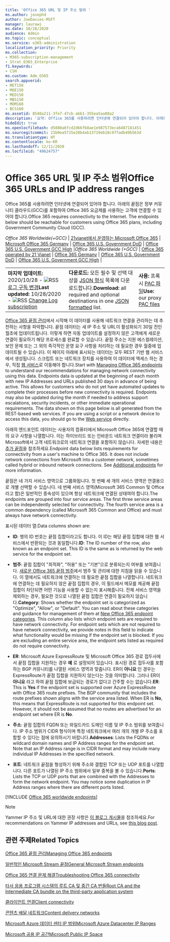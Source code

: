 ```yaml
---
title: 'Office 365 URL 및 IP 주소 범위 '
ms.author: josephd
author: JoeDavies-MSFT
manager: laurawi
ms.date: 10/28/2020
audience: Admin
ms.topic: conceptual
ms.service: o365-administration
localization_priority: Priority
ms.collection:
- M365-subscription-management
- Strat_O365_Enterprise
f1.keywords:
- CSH
ms.custom: Adm_O365
search.appverid:
- MET150
- MOE150
- MED150
- MBS150
- MOM160
- BCS160
ms.assetid: 8548a211-3fe7-47cb-abb1-355ea5aa88a2
description: '요약: Office 365를 사용하려면 인터넷에 연결되어 있어야 합니다. 아래의 끝점은 Government 커뮤니티 클라우드(GCC)를 포함하여 Office 365 요금제를 사용하는 고객에 연결할 수 있어야 합니다.'
hideEdit: true
ms.openlocfilehash: d5880a6fcd2d66fb8ae1e987573eca6487181451
ms.sourcegitcommit: 21b0ea5715e20b4ab13719eb18c97fadb49b563d
ms.translationtype: HT
ms.contentlocale: ko-KR
ms.lasthandoff: 12/11/2020
ms.locfileid: "49624757"
---
```

# <a name="office-365-urls-and-ip-address-ranges"></a><span data-ttu-id="41ce2-104">Office 365 URL 및 IP 주소 범위</span><span class="sxs-lookup"><span data-stu-id="41ce2-104">Office 365 URLs and IP address ranges</span></span>

<span data-ttu-id="41ce2-p102">Office 365를 사용하려면 인터넷에 연결되어 있어야 합니다. 아래의 끝점은 정부 커뮤니티 클라우드(GCC)를 포함하여 Office 365 요금제를 사용하는 고객에 연결할 수 있어야 합니다.</span><span class="sxs-lookup"><span data-stu-id="41ce2-p102">Office 365 requires connectivity to the Internet. The endpoints below should be reachable for customers using Office 365 plans, including Government Community Cloud (GCC).</span></span>
  
<span data-ttu-id="41ce2-107">*Office 365 Worldwide(+GCC)* | [21vianet에서 운영하는 Microsoft Office 365](urls-and-ip-address-ranges-21vianet.md) | [Microsoft Office 365 Germany](microsoft-365-germany-endpoints.md) | [Office 365 U.S. Government DoD](microsoft-365-u-s-government-dod-endpoints.md)  | [Office 365 U.S. Government GCC High](microsoft-365-u-s-government-gcc-high-endpoints.md) |</span><span class="sxs-lookup"><span data-stu-id="41ce2-107">*Office 365 Worldwide (+GCC)* | [Office 365 operated by 21 Vianet](urls-and-ip-address-ranges-21vianet.md) | [Office 365 Germany](microsoft-365-germany-endpoints.md) | [Office 365 U.S. Government DoD](microsoft-365-u-s-government-dod-endpoints.md)  | [Office 365 U.S. Government GCC High](microsoft-365-u-s-government-gcc-high-endpoints.md) |</span></span>

||||
|:-----|:-----|:-----|
|<span data-ttu-id="41ce2-108">**마지막 업데이트:** 2020/10/28 - ![RSS](../media/5dc6bb29-25db-4f44-9580-77c735492c4b.png) [로그 구독 변경](https://endpoints.office.com/version/worldwide?allversions=true&format=rss&clientrequestid=b10c5ed1-bad1-445f-b386-b919946339a7)</span><span class="sxs-lookup"><span data-stu-id="41ce2-108">**Last updated:** 10/28/2020 - ![RSS](../media/5dc6bb29-25db-4f44-9580-77c735492c4b.png) [Change Log subscription](https://endpoints.office.com/version/worldwide?allversions=true&format=rss&clientrequestid=b10c5ed1-bad1-445f-b386-b919946339a7)</span></span> <br/> |<span data-ttu-id="41ce2-109">**다운로드:** 모든 필수 및 선택 대상을 [JSON 형식](https://endpoints.office.com/endpoints/worldwide?clientrequestid=b10c5ed1-bad1-445f-b386-b919946339a7) 목록에 다운로드합니다.</span><span class="sxs-lookup"><span data-stu-id="41ce2-109">**Download:** all required and optional destinations in one [JSON formatted](https://endpoints.office.com/endpoints/worldwide?clientrequestid=b10c5ed1-bad1-445f-b386-b919946339a7) list.</span></span>  <br/> | <span data-ttu-id="41ce2-110">**사용:** 프록시 [PAC 파일](managing-office-365-endpoints.md#pacfiles)</span><span class="sxs-lookup"><span data-stu-id="41ce2-110">**Use:** our proxy [PAC files](managing-office-365-endpoints.md#pacfiles)</span></span> <br/> |

 <span data-ttu-id="41ce2-p103">[Office 365 끝점 관리](managing-office-365-endpoints.md)에서 시작해 이 데이터를 사용해 네트워크 연결을 관리하는 데 추천하는 사항을 파악합니다. 끝점 데이터는 새 IP 주소 및 URL이 활성화되기 30일 전인 월초에 업데이트됩니다. 이렇게 하면 자동 업데이트를 설정하지 않은 고객에게 새로운 연결이 필요하기 해당 프로세스를 완료할 수 있습니다. 끝점 주소는 지원 에스컬레이션, 보안 문제 또는 그 외의 즉각적인 운영 요구 사항을 처리하는 데 필요한 경우 월중에 업데이트될 수 있습니다. 이 페이지 아래에 표시되는 데이터는 모두 REST 기반 웹 서비스에서 생성됩니다. 스크립트 또는 네트워크 장치를 사용하여 이 데이터에 액세스 하는 경우, 직접 [웹 서비스](microsoft-365-ip-web-service.md)로 이동해야 합니다.</span><span class="sxs-lookup"><span data-stu-id="41ce2-p103">Start with [Managing Office 365 endpoints](managing-office-365-endpoints.md) to understand our recommendations for managing network connectivity using this data. Endpoints data is updated at the beginning of each month with new IP Addresses and URLs published 30 days in advance of being active. This allows for customers who do not yet have automated updates to complete their processes before new connectivity is required. Endpoints may also be updated during the month if needed to address support escalations, security incidents, or other immediate operational requirements. The data shown on this page below is all generated from the REST-based web services. If you are using a script or a network device to access this data, you should go to the [Web service](microsoft-365-ip-web-service.md) directly.</span></span>

<span data-ttu-id="41ce2-p104">아래의 엔드포인트 데이터는 사용자의 컴퓨터에서 Microsoft Office 365에 연결할 때의 요구 사항을 나열합니다. 이는 하이브리드 또는 인바운드 네트워크 연결이라 불리며 Microsoft에서 고객 네트워크로의 네트워크 연결을 포함하지 않습니다. 자세한 내용은 [추가 끝점](additional-office365-ip-addresses-and-urls.md)을 참조하세요.</span><span class="sxs-lookup"><span data-stu-id="41ce2-p104">Endpoint data below lists requirements for connectivity from a user's machine to Office 365. It does not include network connections from Microsoft into a customer network, sometimes called hybrid or inbound network connections. See [Additional endpoints](additional-office365-ip-addresses-and-urls.md) for more information.</span></span>

<span data-ttu-id="41ce2-p105">끝점은 네 가지 서비스 영역으로 그룹화됩니다. 첫 번째 세 개의 서비스 영역은 연결용으로 개별 선택할 수 있습니다. 네 번째 서비스 영역(Microsoft 365 Common 및 Office 라고 함)은 일반적인 종속성이 있으며 항상 네트워크에 연결된 상태여야 합니다.</span><span class="sxs-lookup"><span data-stu-id="41ce2-p105">The endpoints are grouped into four service areas. The first three service areas can be independently selected for connectivity. The fourth service area is a common dependency (called Microsoft 365 Common and Office) and must always have network connectivity.</span></span>

<span data-ttu-id="41ce2-123">표시된 데이터 열:</span><span class="sxs-lookup"><span data-stu-id="41ce2-123">Data columns shown are:</span></span>

- <span data-ttu-id="41ce2-p106">**ID**: 행의 ID 번호는 끝점 집합이라고도 합니다. 이 ID는 해당 끝점 집합에 대한 웹 서비스에서 반환되는 것과 동일합니다.</span><span class="sxs-lookup"><span data-stu-id="41ce2-p106">**ID**: The ID number of the row, also known as an endpoint set. This ID is the same as is returned by the web service for the endpoint set.</span></span>

- <span data-ttu-id="41ce2-p107">**범주**: 끝점 집합이 "최적화", "허용" 또는 "기본"으로 분류되는지 여부를 보여줍니다. [새로운 Office 365 끝점 범주](microsoft-365-network-connectivity-principles.md#new-office-365-endpoint-categories)에서 범주 및 관리에 대한 지침을 읽을 수 있습니다. 이 열에서도 네트워크에 연결하는 데 필요한 끝점 집합을 나열합니다. 네트워크에 연결하는 데 필요하지 않은 끝점 집합의 경우, 이 필드에서 메모를 제공해 끝점 집합이 차단되면 어떤 기능을 사용할 수 없는지 표시해줍니다. 전체 서비스 영역을 제외하는 경우, 필요한 것으로 나열된 끝점 집합은 연결이 필요하지 않습니다.</span><span class="sxs-lookup"><span data-stu-id="41ce2-p107">**Category**: Shows whether the endpoint set is categorized as "Optimize", "Allow", or "Default". You can read about these categories and guidance for management of them at [New Office 365 endpoint categories](microsoft-365-network-connectivity-principles.md#new-office-365-endpoint-categories). This column also lists which endpoint sets are required to have network connectivity. For endpoint sets which are not required to have network connectivity, we provide notes in this field to indicate what functionality would be missing if the endpoint set is blocked. If you are excluding an entire service area, the endpoint sets listed as required do not require connectivity.</span></span>

- <span data-ttu-id="41ce2-p108">**ER**: Microsoft Azure ExpressRoute 및 Microsoft Office 365 경로 접두사에서 끝점 집합을 지원하는 경우 **예** 로 설정되어 있습니다. 표시된 경로 접두사를 포함하는 BGP 커뮤니티를 나열된 서비스 영역과 맞춥니다. ER이 **아니요** 인 경우는 ExpressRoute가 끝점 집합을 지원하지 않는다는 것을 의미합니다. 그러나 ER이 **아니요** 라고 하여 끝점 집합에 보급되는 경로가 없다고 간주할 수는 없습니다.</span><span class="sxs-lookup"><span data-stu-id="41ce2-p108">**ER**: This is **Yes** if the endpoint set is supported over Azure ExpressRoute with Office 365 route prefixes. The BGP community that includes the route prefixes shown aligns with the service area listed. When ER is **No**, this means that ExpressRoute is not supported for this endpoint set. However, it should not be assumed that no routes are advertised for an endpoint set where ER is **No**.</span></span>

- <span data-ttu-id="41ce2-p109">**주소**: 끝점 집합의 FQDN 또는 와일드카드 도메인 이름 및 IP 주소 범위를 보여줍니다. IP 주소 범위가 CIDR 형식이며 특정 네트워크에서 여러 개의 개별 IP 주소를 포함할 수 있다는 점에 유의하시기 바랍니다.</span><span class="sxs-lookup"><span data-stu-id="41ce2-p109">**Addresses**: Lists the FQDNs or wildcard domain names and IP Address ranges for the endpoint set. Note that an IP Address range is in CIDR format and may include many individual IP Addresses in the specified network.</span></span>
 
- <span data-ttu-id="41ce2-p110">**포트**: 네트워크 끝점을 형성하기 위해 주소와 결합된 TCP 또는 UDP 포트를 나열합니다. 다른 포트가 나열된 IP 주소 범위에서 일부 중복을 볼 수 있습니다.</span><span class="sxs-lookup"><span data-stu-id="41ce2-p110">**Ports**: Lists the TCP or UDP ports that are combined with the Addresses to form the network endpoint. You may notice some duplication in IP Address ranges where there are different ports listed.</span></span>

[!INCLUDE [Office 365 worldwide endpoints](../includes/office-365-worldwide-endpoints.md)]

>[!Note]
><span data-ttu-id="41ce2-139">Yammer IP 주소 및 URL에 대한 권장 사항은 [이 블로그 게시물](https://techcommunity.microsoft.com/t5/Yammer-Blog/Using-hard-coded-IP-addresses-for-Yammer-is-not-recommended/ba-p/276592)을 참조하세요.</span><span class="sxs-lookup"><span data-stu-id="41ce2-139">For recommendations on Yammer IP addresses and URLs, see [this blog post](https://techcommunity.microsoft.com/t5/Yammer-Blog/Using-hard-coded-IP-addresses-for-Yammer-is-not-recommended/ba-p/276592).</span></span>
>

## <a name="related-topics"></a><span data-ttu-id="41ce2-140">관련 주제</span><span class="sxs-lookup"><span data-stu-id="41ce2-140">Related Topics</span></span>

[<span data-ttu-id="41ce2-141">Office 365 끝점 관리</span><span class="sxs-lookup"><span data-stu-id="41ce2-141">Managing Office 365 endpoints</span></span>](managing-office-365-endpoints.md)

[<span data-ttu-id="41ce2-142">일반적인 Microsoft Stream 끝점</span><span class="sxs-lookup"><span data-stu-id="41ce2-142">General Microsoft Stream endpoints</span></span>](https://docs.microsoft.com/stream/network-overview#general-microsoft-stream-endpoints)
  
[<span data-ttu-id="41ce2-143">Office 365 연결 문제 해결</span><span class="sxs-lookup"><span data-stu-id="41ce2-143">Troubleshooting Office 365 connectivity</span></span>](https://support.office.com/article/d4088321-1c89-4b96-9c99-54c75cae2e6d.aspx)

[<span data-ttu-id="41ce2-144">타사 응용 프로그램 시스템의 루트 CA 및 중간 CA 번들</span><span class="sxs-lookup"><span data-stu-id="41ce2-144">Root CA and the Intermediate CA bundle on the third-party application system</span></span>](../compliance/encryption-office-365-certificate-chains.md)
  
[<span data-ttu-id="41ce2-145">클라이언트 연결</span><span class="sxs-lookup"><span data-stu-id="41ce2-145">Client connectivity</span></span>](https://support.office.com/article/client-connectivity-4232abcf-4ae5-43aa-bfa1-9a078a99c78b)
  
[<span data-ttu-id="41ce2-146">콘텐츠 배달 네트워크</span><span class="sxs-lookup"><span data-stu-id="41ce2-146">Content delivery networks</span></span>](https://support.office.com/article/content-delivery-networks-0140f704-6614-49bb-aa6c-89b75dcd7f1f)
  
[<span data-ttu-id="41ce2-147">Microsoft Azure 데이터 센터 IP 범위</span><span class="sxs-lookup"><span data-stu-id="41ce2-147">Microsoft Azure Datacenter IP Ranges</span></span>](https://www.microsoft.com/download/details.aspx?id=41653)
  
[<span data-ttu-id="41ce2-148">Microsoft 공용 IP 공간</span><span class="sxs-lookup"><span data-stu-id="41ce2-148">Microsoft Public IP Space</span></span>](https://www.microsoft.com/download/details.aspx?id=53602)
